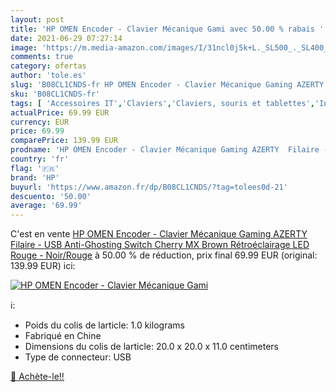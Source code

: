 ```yaml
---
layout: post
title: 'HP OMEN Encoder - Clavier Mécanique Gami avec 50.00 % rabais '
date: 2021-06-29 07:27:14
image: 'https://m.media-amazon.com/images/I/31ncl0j5k+L._SL500_._SL400_.jpg'
comments: true
category: ofertas
author: 'tole.es'
slug: 'B08CL1CNDS-fr HP OMEN Encoder - Clavier Mécanique Gaming AZERTY Filaire...'
sku: 'B08CL1CNDS-fr'
tags: [ 'Accessoires IT','Claviers','Claviers, souris et tablettes','Informatique','hp', ]
actualPrice: 69.99 EUR
currency: EUR
price: 69.99
comparePrice: 139.99 EUR
prodname: 'HP OMEN Encoder - Clavier Mécanique Gaming AZERTY  Filaire - USB  Anti-Ghosting  Switch Cherry MX Brown  Rétroéclairage LED Rouge  - Noir/Rouge'
country: 'fr'
flag: '🇫🇷'
brand: 'HP'
buyurl: 'https://www.amazon.fr/dp/B08CL1CNDS/?tag=tolees0d-21'
descuento: '50.00'
average: '69.99'
---
```


C'est en vente [HP OMEN Encoder - Clavier Mécanique Gaming AZERTY  Filaire - USB  Anti-Ghosting  Switch Cherry MX Brown  Rétroéclairage LED Rouge  - Noir/Rouge](https://www.amazon.fr/dp/B08CL1CNDS/?tag=tolees0d-21)  à  50.00 % de réduction, prix final  69.99 EUR (original: 139.99 EUR) ici:

[![HP OMEN Encoder - Clavier Mécanique Gami](https://m.media-amazon.com/images/I/31ncl0j5k+L._SL500_._SL400_.jpg)](https://www.amazon.fr/dp/B08CL1CNDS/?tag=tolees0d-21)

ℹ️:

- Poids du colis de larticle: 1.0 kilograms
- Fabriqué en Chine
- Dimensions du colis de larticle: 20.0 x 20.0 x 11.0 centimeters
- Type de connecteur: USB

[🛒 Achète-le!!](https://www.amazon.fr/dp/B08CL1CNDS/?tag=tolees0d-21)
